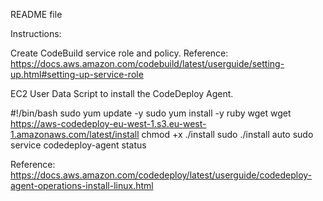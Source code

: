 README file

Instructions:

Create CodeBuild service role and policy.
Reference: https://docs.aws.amazon.com/codebuild/latest/userguide/setting-up.html#setting-up-service-role


EC2 User Data Script to install the CodeDeploy Agent.

#!/bin/bash
sudo yum update -y
sudo yum install -y ruby wget
wget https://aws-codedeploy-eu-west-1.s3.eu-west-1.amazonaws.com/latest/install
chmod +x ./install
sudo ./install auto
sudo service codedeploy-agent status

Reference: https://docs.aws.amazon.com/codedeploy/latest/userguide/codedeploy-agent-operations-install-linux.html




